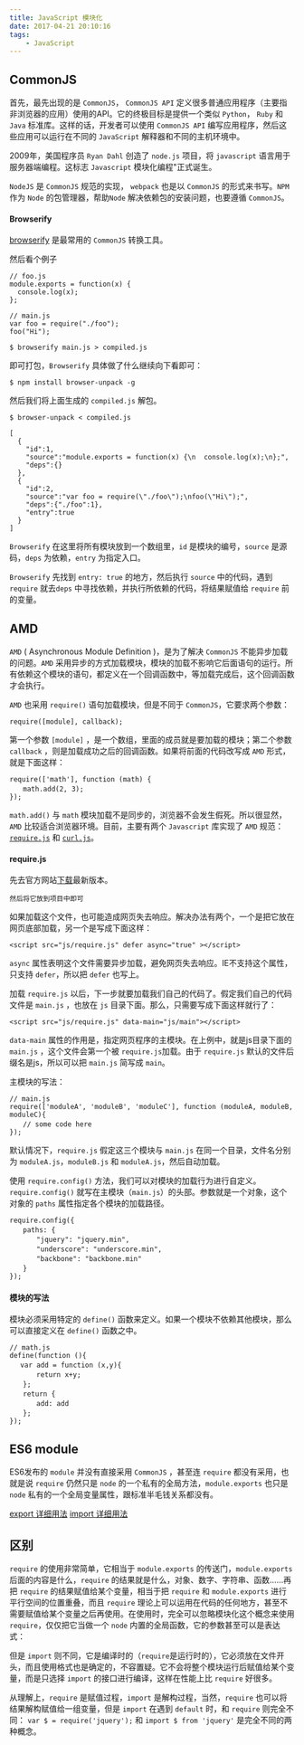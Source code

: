 ```yaml
---
title: JavaScript 模块化
date: 2017-04-21 20:10:16
tags: 
    - JavaScript
---
```


## CommonJS
首先，最先出现的是 `CommonJS`，  `CommonJS API` 定义很多普通应用程序（主要指非浏览器的应用）使用的API。它的终极目标是提供一个类似 `Python`， `Ruby` 和 `Java` 标准库。这样的话，开发者可以使用 `CommonJS API` 编写应用程序，然后这些应用可以运行在不同的 `JavaScript` 解释器和不同的主机环境中。


2009年，美国程序员 `Ryan Dahl` 创造了 `node.js` 项目，将 `javascript` 语言用于服务器端编程。这标志 `Javascript` 模块化编程"正式诞生。

`NodeJS` 是 `CommonJS` 规范的实现， `webpack`  也是以 `CommonJS` 的形式来书写。`NPM` 作为 `Node` 的包管理器，帮助`Node` 解决依赖包的安装问题，也要遵循 `CommonJS`。

#### Browserify
[browserify](http://browserify.org/) 是最常用的 `CommonJS` 转换工具。

然后看个例子
```
// foo.js
module.exports = function(x) {
  console.log(x);
};

// main.js
var foo = require("./foo");
foo("Hi");
```
```
$ browserify main.js > compiled.js
```
即可打包，`Browserify` 具体做了什么继续向下看即可：
```
$ npm install browser-unpack -g
```
然后我们将上面生成的 `compiled.js` 解包。

```
$ browser-unpack < compiled.js

[
  {
    "id":1,
    "source":"module.exports = function(x) {\n  console.log(x);\n};",
    "deps":{}
  },
  {
    "id":2,
    "source":"var foo = require(\"./foo\");\nfoo(\"Hi\");",
    "deps":{"./foo":1},
    "entry":true
  }
]
```
`Browserify` 在这里将所有模块放到一个数组里，`id` 是模块的编号，`source` 是源码，`deps` 为依赖，`entry` 为指定入口。

`Browserify` 先找到 `entry: true` 的地方，然后执行 `source` 中的代码，遇到 `require` 就去`deps` 中寻找依赖，并执行所依赖的代码，将结果赋值给 `require` 前的变量。

## AMD
`AMD` ( Asynchronous Module Definition )，是为了解决 `CommonJS` 不能异步加载的问题。`AMD` 采用异步的方式加载模块，模块的加载不影响它后面语句的运行。所有依赖这个模块的语句，都定义在一个回调函数中，等加载完成后，这个回调函数才会执行。

`AMD` 也采用 `require()` 语句加载模块，但是不同于 `CommonJS`，它要求两个参数：
```
require([module], callback);
```
第一个参数 `[module]` ，是一个数组，里面的成员就是要加载的模块；第二个参数 `callback` ，则是加载成功之后的回调函数。如果将前面的代码改写成 `AMD` 形式，就是下面这样：

```
require(['math'], function (math) {
　　math.add(2, 3);
});
```
`math.add()` 与 `math` 模块加载不是同步的，浏览器不会发生假死。所以很显然，`AMD` 比较适合浏览器环境。目前，主要有两个 `Javascript` 库实现了 `AMD` 规范： [`require.js`](http://requirejs.org/) 和 [`curl.js`](https://github.com/cujojs/curl)。

#### require.js

先去官方网站[下载](http://requirejs.org/docs/download.html)最新版本。

```
然后将它放到项目中即可
```

如果加载这个文件，也可能造成网页失去响应。解决办法有两个，一个是把它放在网页底部加载，另一个是写成下面这样：
```
<script src="js/require.js" defer async="true" ></script>
```

`async` 属性表明这个文件需要异步加载，避免网页失去响应。IE不支持这个属性，只支持 `defer`，所以把 `defer` 也写上。

加载 `require.js` 以后，下一步就要加载我们自己的代码了。假定我们自己的代码文件是 `main.js` ，也放在 `js` 目录下面。那么，只需要写成下面这样就行了：

```
<script src="js/require.js" data-main="js/main"></script>
```

`data-main` 属性的作用是，指定网页程序的主模块。在上例中，就是js目录下面的 `main.js` ，这个文件会第一个被 `require.js`加载。由于 `require.js` 默认的文件后缀名是js，所以可以把 `main.js` 简写成 `main`。

主模块的写法：
```
// main.js
require(['moduleA', 'moduleB', 'moduleC'], function (moduleA, moduleB, moduleC){
　　// some code here
});
```

默认情况下，`require.js` 假定这三个模块与 `main.js` 在同一个目录，文件名分别为 `moduleA.js`，`moduleB.js` 和 `moduleA.js`，然后自动加载。

使用 `require.config()` 方法，我们可以对模块的加载行为进行自定义。`require.config()` 就写在主模块（`main.js`）的头部。参数就是一个对象，这个对象的 `paths` 属性指定各个模块的加载路径。

```
require.config({
　　paths: {
　　　　"jquery": "jquery.min",
　　　　"underscore": "underscore.min",
　　　　"backbone": "backbone.min"
　　}
});
```
#### 模块的写法
模块必须采用特定的 `define()` 函数来定义。如果一个模块不依赖其他模块，那么可以直接定义在 `define()` 函数之中。

```
// math.js
define(function (){
 　var add = function (x,y){
　　　　return x+y;
　　};
　　return {
　　　　add: add
　　};
});
```

## ES6 module
ES6发布的 `module` 并没有直接采用 `CommonJS` ，甚至连 `require` 都没有采用，也就是说 `require` 仍然只是 `node` 的一个私有的全局方法，`module.exports` 也只是 `node` 私有的一个全局变量属性，跟标准半毛钱关系都没有。

[export 详细用法](https://developer.mozilla.org/en/docs/web/javascript/reference/statements/export)
[import 详细用法](https://developer.mozilla.org/en/docs/web/javascript/reference/statements/import)

## 区别

`require` 的使用非常简单，它相当于 `module.exports` 的传送门，`module.exports` 后面的内容是什么，`require` 的结果就是什么，对象、数字、字符串、函数……再把 `require` 的结果赋值给某个变量，相当于把 `require` 和 `module.exports` 进行平行空间的位置重叠，而且 `require` 理论上可以运用在代码的任何地方，甚至不需要赋值给某个变量之后再使用。在使用时，完全可以忽略模块化这个概念来使用 `require`，仅仅把它当做一个 `node` 内置的全局函数，它的参数甚至可以是表达式：

但是 `import` 则不同，它是编译时的（`require`是运行时的），它必须放在文件开头，而且使用格式也是确定的，不容置疑。它不会将整个模块运行后赋值给某个变量，而是只选择 `import` 的接口进行编译，这样在性能上比 `require` 好很多。

从理解上，`require` 是赋值过程，`import` 是解构过程，当然，`require` 也可以将结果解构赋值给一组变量，但是 `import` 在遇到 `default` 时，和 `require` 则完全不同： `var $ = require('jquery');`  和 `import $ from 'jquery'` 是完全不同的两种概念。
